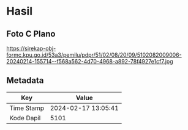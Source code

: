 # Hasil

## Foto C Plano

https://sirekap-obj-formc.kpu.go.id/53a3/pemilu/pdpr/51/02/08/20/09/5102082009006-20240214-155714--f568a562-4d70-4968-a892-78f4927e1cf7.jpg


## Metadata

| Key        | Value               |
| ---------- | ------------------- |
| Time Stamp | 2024-02-17 13:05:41 |
| Kode Dapil | 5101                |



